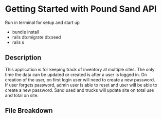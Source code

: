 # Getting Started with Pound Sand API
Run in terminal for setup and start up
- bundle install
- rails db:migrate db:seed
- rails s

## Description
This application is for keeping track of inventory at multiple sites. The only time the data can be updated or created is after a user is logged in. On creation of the user, on first login user will need to create a new password. If user forgets password, admin user is able to reset and user will be able to create a new password. Sand used and trucks will update site on total use and total on site. 

## File Breakdown